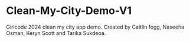 # Clean-My-City-Demo-V1
Girlcode 2024 clean my city app demo. Created by Caitlin fogg, Naseeha Osman, Keryn Scott and Tarika Sukdeoa.
